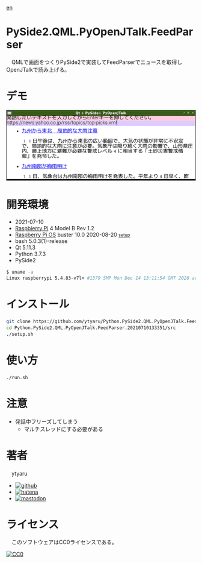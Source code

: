 [en](./README.md)

# PySide2.QML.PyOpenJTalk.FeedParser

　QMLで画面をつくりPySide2で実装してFeedParserでニュースを取得しOpenJTalkで読み上げる。

# デモ

![img](https://github.com/ytyaru/Python.PySide2.QML.PyOpenJTalk.FeedParser.20210710133351/blob/master/doc/0.png?raw=true)

# 開発環境

* <time datetime="2021-07-10T13:33:47+0900">2021-07-10</time>
* [Raspbierry Pi](https://ja.wikipedia.org/wiki/Raspberry_Pi) 4 Model B Rev 1.2
* [Raspberry Pi OS](https://ja.wikipedia.org/wiki/Raspbian) buster 10.0 2020-08-20 <small>[setup](http://ytyaru.hatenablog.com/entry/2020/10/06/111111)</small>
* bash 5.0.3(1)-release
* Qt 5.11.3
* Python 3.7.3
* PySide2

```sh
$ uname -a
Linux raspberrypi 5.4.83-v7l+ #1379 SMP Mon Dec 14 13:11:54 GMT 2020 armv7l GNU/Linux
```

# インストール

```sh
git clone https://github.com/ytyaru/Python.PySide2.QML.PyOpenJTalk.FeedParser.20210710133351
cd Python.PySide2.QML.PyOpenJTalk.FeedParser.20210710133351/src
./setup.sh
```

# 使い方

```sh
./run.sh
```

# 注意

* 発話中フリーズしてしまう
    * マルチスレッドにする必要がある

# 著者

　ytyaru

* [![github](http://www.google.com/s2/favicons?domain=github.com)](https://github.com/ytyaru "github")
* [![hatena](http://www.google.com/s2/favicons?domain=www.hatena.ne.jp)](http://ytyaru.hatenablog.com/ytyaru "hatena")
* [![mastodon](http://www.google.com/s2/favicons?domain=mstdn.jp)](https://mstdn.jp/web/accounts/233143 "mastdon")

# ライセンス

　このソフトウェアはCC0ライセンスである。

[![CC0](http://i.creativecommons.org/p/zero/1.0/88x31.png "CC0")](http://creativecommons.org/publicdomain/zero/1.0/deed.ja)

